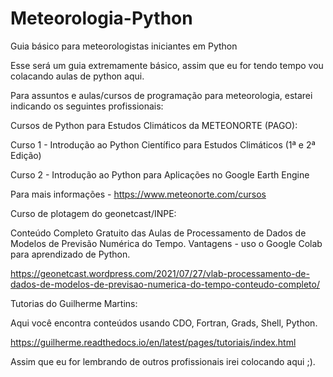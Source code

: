 # Meteorologia-Python
Guia básico para meteorologistas iniciantes em Python

Esse será um guia extremamente básico, assim que eu for tendo tempo vou colacando aulas de python aqui.


Para assuntos e aulas/cursos de programação para meteorologia, estarei indicando os seguintes profissionais:

Cursos de Python para Estudos Climáticos da METEONORTE (PAGO):

Curso 1 - Introdução ao Python Científico para Estudos Climáticos (1ª e 2ª Edição)

Curso 2 - Introdução ao Python para Aplicações no Google Earth Engine

Para mais informações - https://www.meteonorte.com/cursos

Curso de plotagem do geonetcast/INPE: 

Conteúdo Completo Gratuito das Aulas de Processamento de Dados de Modelos de Previsão Numérica do Tempo. 
Vantagens - uso o Google Colab para aprendizado de Python. 

https://geonetcast.wordpress.com/2021/07/27/vlab-processamento-de-dados-de-modelos-de-previsao-numerica-do-tempo-conteudo-completo/

Tutorias do Guilherme Martins:

Aqui você encontra conteúdos usando CDO, Fortran, Grads, Shell, Python. 

https://guilherme.readthedocs.io/en/latest/pages/tutoriais/index.html

Assim que eu for lembrando de outros profissionais irei colocando aqui ;). 


